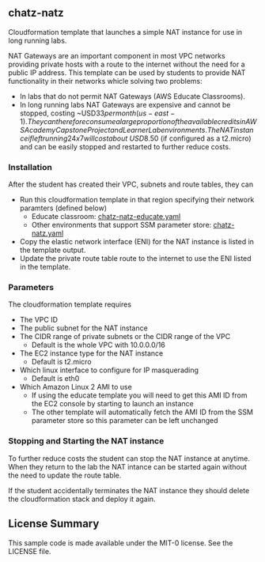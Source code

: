 ## chatz-natz

Cloudformation template that launches a simple NAT instance for use in long running labs.

NAT Gateways are an important component in most VPC networks providing private hosts with a route to the internet without the need for a public IP address. This template can be used by students to provide NAT functionality in their networks whicle solving two problems:
* In labs that do not permit NAT Gateways (AWS Educate Classrooms).
* In long running labs NAT Gateways are expensive and cannot be stopped, costing ~USD$33 per month (us-east-1). They can therefore consume a large proportion of the available credits in AWS Academy Capstone Project and Learner Lab environments. The NAT instance if left running 24x7 will cost about ~USD$8.50 (if configured as a t2.micro) and can be easily stopped and restarted to further reduce costs.

### Installation

After the student has created their VPC, subnets and route tables, they can
* Run this cloudformation template in that region specifying their network paramters (defined below)
  * Educate classroom: [chatz-natz-educate.yaml](./chatz-natz-educate.yaml)
  * Other environments that support SSM parameter store: [chatz-natz.yaml](./chatz-natz.yaml)
* Copy the elastic network interface (ENI) for the NAT instance is listed in the template output.
* Update the private route table route to the internet to use the ENI listed in the template.

### Parameters

The cloudformation template requires

* The VPC ID
* The public subnet for the NAT instance
* The CIDR range of private subnets or the CIDR range of the VPC
  * Default is the whole VPC with 10.0.0.0/16
* The EC2 instance type for the NAT instance
  * Default is t2.micro
* Which linux interface to configure for IP masquerading
  * Default is eth0
* Which Amazon Linux 2 AMI to use
  * If using the educate template you will need to get this AMI ID from the EC2 console by starting to launch an instance
  * The other template will automatically fetch the AMI ID from the SSM parameter store so this parameter can be left unchanged

### Stopping and Starting the NAT instance

To further reduce costs the student can stop the NAT instance at anytime. When they return to the lab the NAT intance can be started again without the need to update the route table.

If the student accidentally terminates the NAT instance they should delete the cloudformation stack and deploy it again.

## License Summary

This sample code is made available under the MIT-0 license. See the LICENSE file.
